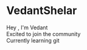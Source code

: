 # VedantShelar
Hey , I'm Vedant<br>
Excited to join the community<br>
Currently learning git<br>
<Working on a new Project>

